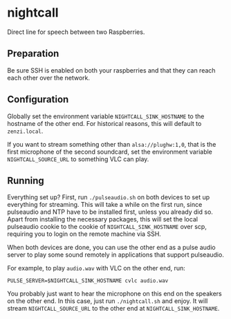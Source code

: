 # nightcall
Direct line for speech between two Raspberries.

## Preparation
Be sure SSH is enabled on both your raspberries and that they can reach each
other over the network.

## Configuration
Globally set the environment variable `NIGHTCALL_SINK_HOSTNAME` to the hostname
of the other end. For historical reasons, this will default to `zenzi.local`.

If you want to stream something other than `alsa://plughw:1,0`, that is the first
microphone of the second soundcard, set the environment variable
`NIGHTCALL_SOURCE_URL` to something VLC can play.

## Running
Everything set up? First, run `./pulseaudio.sh` on both devices to set up
everything for streaming. This will take a while on the first run, since
pulseaudio and NTP have to be installed first, unless you already did so. Apart
from installing the necessary packages, this will set the local pulseaudio
cookie to the cookie of `NIGHTCALL_SINK_HOSTNAME` over scp, requiring you to
login on the remote machine via SSH.

When both devices are done, you can use the other end as a pulse audio server to
play some sound remotely in applications that support pulseaudio.

For example, to play `audio.wav` with VLC on the other end, run:

    PULSE_SERVER=$NIGHTCALL_SINK_HOSTNAME cvlc audio.wav

You probably just want to hear the microphone on this end on the speakers on
the other end. In this case, just run `./nightcall.sh` and enjoy. It will stream `NIGHTCALL_SOURCE_URL` to the other end at `NIGHTCALL_SINK_HOSTNAME`.
